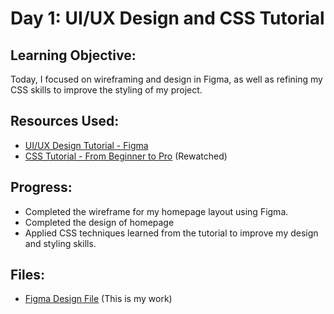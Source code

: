 # Day 1: UI/UX Design and CSS Tutorial

## Learning Objective:
Today, I focused on wireframing and design in Figma, as well as refining my CSS skills to improve the styling of my project.

## Resources Used:
- [UI/UX Design Tutorial - Figma](https://youtu.be/c9Wg6Cb_YlU?si=zlENqNFXCDRnsXCY)
- [CSS Tutorial - From Beginner to Pro](https://www.youtube.com/watch?v=G3e-cpL7ofc&t=1s&pp=ygUaY3NzIHR1dG9yaWFsIGZvciBiZWdpbm5lcnM%3D) (Rewatched)

## Progress:
- Completed the wireframe for my homepage layout using Figma.
- Completed the design of homepage
- Applied CSS techniques learned from the tutorial to improve my design and styling skills.

## Files:
- [Figma Design File](https://www.figma.com/design/u7Lags2AGQiaOHY7cV0QPu/Untitled?node-id=0-1&node-type=canvas&t=aXAVvzkCbYv4jzH3-0) (This is my work)
